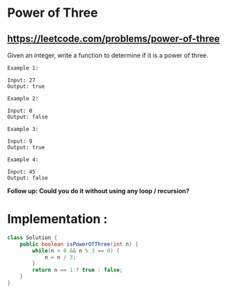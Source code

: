 # Power of Three
## https://leetcode.com/problems/power-of-three

Given an integer, write a function to determine if it is a power of three.
```
Example 1:

Input: 27
Output: true

Example 2:

Input: 0
Output: false

Example 3:

Input: 9
Output: true

Example 4:

Input: 45
Output: false
```
**Follow up: Could you do it without using any loop / recursion?**

# Implementation :
```java
class Solution {
    public boolean isPowerOfThree(int n) {
        while(n > 0 && n % 3 == 0) {
            n = n / 3;
        }
        return n == 1 ? true : false;
    }
}
```
